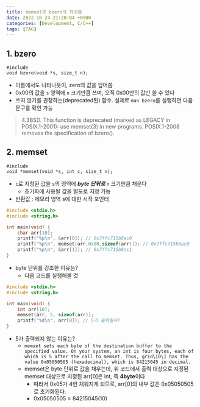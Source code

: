 ```yaml
---
title: memset과 bzero의 차이점
date: 2022-10-24 21:20:04 +0900
categories: [Development, C/C++]
tags: [TAG]
---
```

## 1. bzero

```
#include 
void bzero(void *s, size_t n);
```

-   이름에서도 나타나듯이, zero의 값을 덮어씀
-   0x00의 값을 `s` 영역에 `n` 크기만큼 쓰며, 오직 0x00만의 값만 쓸 수 있다
-   쓰지 않기를 권장하는(deprecated된) 함수. 실제로 `man bzero`를 실행하면 다음 문구를 확인 가능

> 4.3BSD. This function is deprecated (marked as LEGACY in  
> POSIX.1-2001): use memset(3) in new programs. POSIX.1-2008  
> removes the specification of bzero().

## 2. memset

```
#include 
void *memset(void *s, int c, size_t n);
```

-   `c`로 지정된 값을 `s`의 영역에 **_byte 단위로_** `n` 크기만큼 채운다
    -   초기화에 사용될 값을 별도로 지정 가능
-   반환값 : 메모리 영역 s에 대한 시작 포인터

````c++
#include <stdio.h>
#include <string.h>

int main(void) {
    char arr[10]; 
    printf("%p\n", &arr[0]); // 0x7ffc715b8ac0
    printf("%p\n", memset(arr,0x00,sizeof(arr))); // 0x7ffc715b8ac0
    printf("%p\n", &arr[1]); // 0x7ffc715b8ac1
}
````

-   byte 단위를 강조한 이유는?
    -   다음 코드를 실행해볼 것

```c++
#include <stdio.h>
#include <string.h>

int main(void) {
    int arr[10]; 
    memset(arr, 5, sizeof(arr)); 
    printf("%d\n", arr[0]); // 5가 출력될까?
}
```

* 5가 출력되지 않는 이유는?
  * `memset sets each byte of the destination buffer to the specified value. On your system, an int is four bytes, each of which is 5 after the call to memset. Thus, grid\[0\] has the value 0x05050505 (hexadecimal), which is 84215045 in decimal.`
  * memset은 byte 단위로 값을 채우는데, 위 코드에서 출력 대상으로 지정된 memset 대상으로 지정된 arr[0]은 int, 즉 <b>4byte</b>이다
    * 따라서 0x05가 4번 채워지게 되므로, arr[0]의 내부 값은 0x05050505로 초기화된다.  
    * 0x05050505 = 84215045(10)